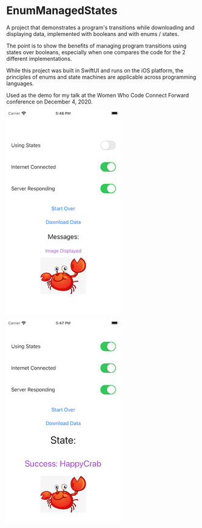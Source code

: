 # EnumManagedStates

A project that demonstrates a program's transitions while downloading and displaying data, implemented with booleans and with enums / states.

The point is to show the benefits of managing program transitions using states over booleans, especially when one compares the code for the 2 different implementations.

While this project was built in SwiftUI and runs on the iOS platform, the principles of enums and state machines are applicable across programming languages.

Used as the demo for my talk at the Women Who Code Connect Forward conference on December 4, 2020.

![Successful Download Using Booleans](/screenshots/UsingBooleans.png)

![Successful Download Using States](/screenshots/UsingStates.png)
